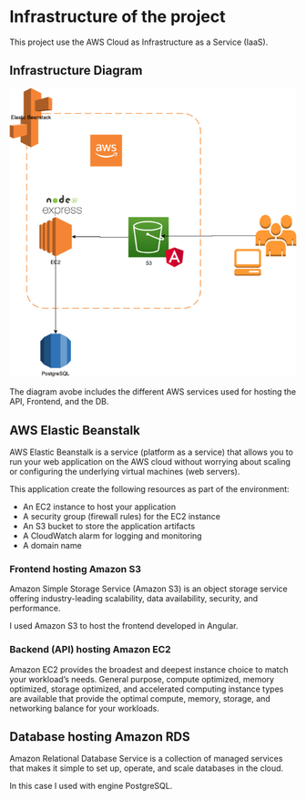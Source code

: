 # Infrastructure of the project

This project use the AWS Cloud as Infrastructure as a Service (IaaS).


## Infrastructure Diagram

![](https://github.com/jaguilarweb/udagram/blob/master/documentation/infrastructure-diagram.png)

The diagram avobe includes the different AWS services used for hosting the API, Frontend, and the DB.


## AWS Elastic Beanstalk

AWS Elastic Beanstalk is a service (platform as a service) that allows you to run your web application on the AWS cloud without worrying about scaling or configuring the underlying virtual machines (web servers).

This application create the following resources as part of the environment:

- An EC2 instance to host your application
- A security group (firewall rules) for the EC2 instance
- An S3 bucket to store the application artifacts
- A CloudWatch alarm for logging and monitoring
- A domain name

### Frontend hosting Amazon S3

Amazon Simple Storage Service (Amazon S3) is an object storage service offering industry-leading scalability, data availability, security, and performance.

I used Amazon S3 to host the frontend developed in Angular.

### Backend (API) hosting Amazon EC2

Amazon EC2 provides the broadest and deepest instance choice to match your workload’s needs. General purpose, compute optimized, memory optimized, storage optimized, and accelerated computing instance types are available that provide the optimal compute, memory, storage, and networking balance for your workloads.


## Database hosting Amazon RDS

Amazon Relational Database Service  is a collection of managed services that makes it simple to set up, operate, and scale databases in the cloud.

In this case I used with engine PostgreSQL.
